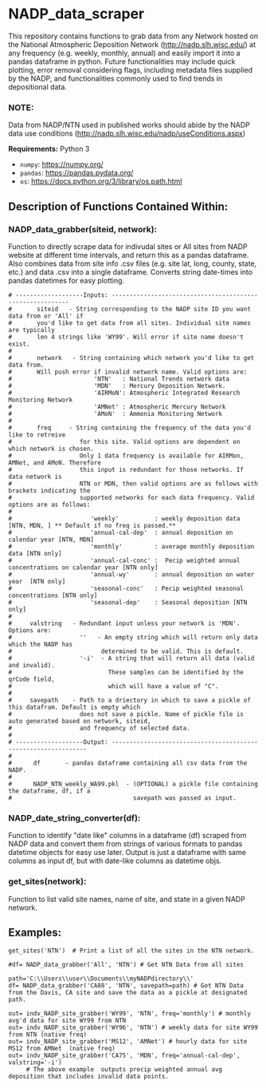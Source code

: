 # NADP_data_scraper
This repository contains functions to grab data from any Network hosted on the National Atmospheric Deposition Network (http://nadp.slh.wisc.edu/) at any frequency (e.g. weekly, monthly, annual) and easily import it into a pandas dataframe in python. Future functionalities may include quick plotting, error removal considering flags, including metadata files supplied by the NADP, and functionalities commonly used to find trends in depositional data. 

### NOTE: 
Data from NADP/NTN used in published works should abide by the NADP data use conditions (http://nadp.slh.wisc.edu/nadp/useConditions.aspx)

**Requirements:** Python 3

* `numpy`: https://numpy.org/
* `pandas`: https://pandas.pydata.org/
* `os`: https://docs.python.org/3/library/os.path.html

## Description of Functions Contained Within: 
### NADP_data_grabber(siteid, network):

Function to directly scrape data for indivudal sites or All sites from NADP website at different time intervals, and return this as a pandas dataframe. Also combines data from site info .csv files (e.g. site lat, long, county, state, etc.) and data .csv into a single dataframe. Converts string date-times into pandas datetimes for easy plotting. 

```
# -------------------Inputs: ----------------------------------------------------------
#       siteid   - String corresponding to the NADP site ID you want data from or 'All' if
#		you'd like to get data from all sites. Individual site names are typically
#		len 4 strings like 'WY99'. Will error if site name doesn't exist. 
#
#       network   - String containing which network you'd like to get data from. 
#		Will push error if invalid network name. Valid options are: 
#                       'NTN'   : National Trends network data 
#                       'MDN'   : Mercury Deposition Network. 
#                       'AIRMoN': Atmospheric Integrated Research Monitoring Network
#                       'AMNet' : Atmospheric Mercury Network
#                       'AMoN'  : Ammonia Monitoring Network
#
#       freq     - String containing the frequency of the data you'd like to retreive 
#                   for this site. Valid options are dependent on which network is chosen. 
#                   Only 1 data frequency is available for AIRMon, AMNet, and AMoN. Therefore
#                   this input is redundant for those networks. If data network is 
#                   NTN or MDN, then valid options are as follows with brackets indicating the 
#                   supported networks for each data frequency. Valid options are as follows:
#
#                      'weekly'          : weekly deposition data [NTN, MDN, ] ** Default if no freq is passed.**  
#                      'annual-cal-dep'  : annual deposition on calendar year [NTN, MDN]			
#                      'monthly'         : average monthly deposition data [NTN only]  
#                      'annual-cal-conc' :  Pecip weighted annual concentrations on calendar year [NTN only]  
#                      'annual-wy'       : annual deposition on water year  [NTN only]  
#                      'seasonal-conc'   : Pecip weighted seasonal concentrations [NTN only]  
#                      'seasonal-dep'    : Seasonal deposition [NTN only] 
# 
#     valstring   - Redundant input unless your network is 'MDN'. Options are: 
#                   ''   - An empty string which will return only data which the NADP has 
#                         determined to be valid. This is default. 
#                   '-i'  - A string that will return all data (valid and invalid). 
#                           These samples can be identified by the qrCode field, 
#                           which will have a value of "C".
#
#     savepath    - Path to a driectory in which to save a pickle of this datafram. Default is empty which 
#                   does not save a pickle. Name of pickle file is auto generated based on network, siteid, 
#                   and frequency of selected data. 
#
# -------------------Output: --------------------------------------------------------------- 
#
#      df       - pandas dataframe containing all csv data from the NADP. 
#     
#      NADP_NTN_weekly_WA99.pkl  - (OPTIONAL) a pickle file containing the dataframe, df, if a 
#                                  savepath was passed as input.  
```     
### NADP_date_string_converter(df):
Function to identify "date like" columns in a dataframe (df) scraped from NADP data and convert them from strings of various formats to pandas datetime objects for easy use later. Output is just a dataframe with same columns as input df, but with date-like columns as datetime objs.

### get_sites(network):

Function to list valid site names, name of site, and state in a given NADP network. 

## Examples: 
```
get_sites('NTN')  # Print a list of all the sites in the NTN network. 

#df= NADP_data_grabber('All', 'NTN') # Get NTN Data from all sites 

path='C:\\Users\\user\\Documents\\myNADPdirectory\\'
df= NADP_data_grabber('CA88', 'NTN', savepath=path) # Get NTN Data from the Davis, CA site and save the data as a pickle at designated path. 

out= indv_NADP_site_grabber('WY99', 'NTN', freq='monthly') # monthly avg'd data for site WY99 from NTN 
out= indv_NADP_site_grabber('WY96', 'NTN') # weekly data for site WY99 from NTN (native freq)
out= indv_NADP_site_grabber('MS12', 'AMNet') # hourly data for site MS12 from AMNet  (native freq)
out= indv_NADP_site_grabber('CA75', 'MDN', freq='annual-cal-dep', valstring='-i')  
     # The above example  outputs precip weighted annual avg deposition that includes invalid data points. 

```
